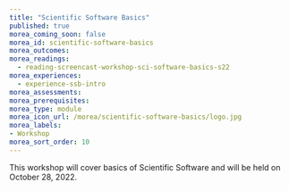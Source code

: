 ```yaml
---
title: "Scientific Software Basics"
published: true
morea_coming_soon: false
morea_id: scientific-software-basics
morea_outcomes:
morea_readings:
  - reading-screencast-workshop-sci-software-basics-s22
morea_experiences:
  - experience-ssb-intro
morea_assessments:
morea_prerequisites:
morea_type: module
morea_icon_url: /morea/scientific-software-basics/logo.jpg
morea_labels:
- Workshop
morea_sort_order: 10
---
```


This workshop will cover basics of Scientific Software and will be held on October 28, 2022.
